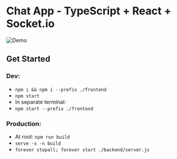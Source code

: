 # Chat App - TypeScript + React + Socket.io

![Demo](https://i.imgur.com/mNnZPQG.png)

## Get Started

### Dev:
- ```npm i && npm i --prefix ./frontend```
- ```npm start```
- In separate terminal:
- ```npm start --prefix ./frontend```

### Production:
- At root: ```npm run build```
- ```serve -s -n build```
- ```forever stopall; forever start ./backend/server.js```

